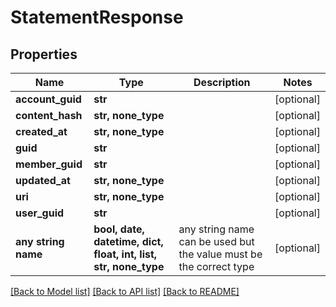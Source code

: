 # StatementResponse


## Properties
Name | Type | Description | Notes
------------ | ------------- | ------------- | -------------
**account_guid** | **str** |  | [optional] 
**content_hash** | **str, none_type** |  | [optional] 
**created_at** | **str, none_type** |  | [optional] 
**guid** | **str** |  | [optional] 
**member_guid** | **str** |  | [optional] 
**updated_at** | **str, none_type** |  | [optional] 
**uri** | **str, none_type** |  | [optional] 
**user_guid** | **str** |  | [optional] 
**any string name** | **bool, date, datetime, dict, float, int, list, str, none_type** | any string name can be used but the value must be the correct type | [optional]

[[Back to Model list]](../README.md#documentation-for-models) [[Back to API list]](../README.md#documentation-for-api-endpoints) [[Back to README]](../README.md)


